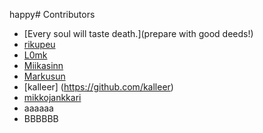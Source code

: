 happy# Contributors
- [Every soul will taste death.](prepare with good deeds!)
- [rikupeu](https://github.com/rikupeu)
- [L0mk](https://github.com/L0mk)
- [Miikasinn](https://github.com/Miikasinn)
- [Markusun](https://github.com/Markusun)
- [kalleer] (https://github.com/kalleer)
- [mikkojankkari](https://github.com/mikkojankkari)
- aaaaaa
- BBBBBB
